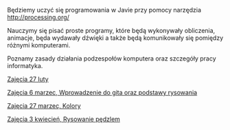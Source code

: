 Będziemy uczyć się programowania w Javie przy pomocy narzędzia http://processing.org/

Nauczymy się pisać proste programy, które będą wykonywały obliczenia, animacje, będa wydawały dźwięki a także będą komunikowały się pomiędzy różnymi komputerami.

Poznamy zasady działania podzespołów komputera oraz szczegóły pracy informatyka.

[Zajęcia 27 luty](27022014.md)

[Zajęcia 6 marzec, Wprowadzenie do gita oraz podstawy rysowania](06032014.md)

[Zajęcia 27 marzec, Kolory](27032014.md)

[Zajęcia 3 kwiecień, Rysowanie pędzlem](03042014.md)
